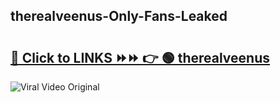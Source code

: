 
 ## therealveenus-Only-Fans-Leaked

# <h2><a href="https://clipsfans.com/therealveenus&ref=git">🔗 Click to LINKS ⏩⏩ 👉 🟢 therealveenus </a></h2>

<a href="https://clipsfans.com/therealveenus&ref=git" rel="nofollow" data-target="animated-image.originalLink"><img src="https://i.ibb.co.com/xMMVF88/686577567.gif" alt="Viral Video Original" style="max-width: 100%; display: inline-block;" data-target="animated-image.originalImage"></a>

